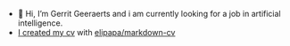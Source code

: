 - 👋 Hi, I’m Gerrit Geeraerts and i am currently looking for a job in artificial intelligence.
- [I created my cv](https://gerritgeeraerts.github.io/markdown-cv/) with [elipapa/markdown-cv](https://github.com/elipapa/markdown-cv)
